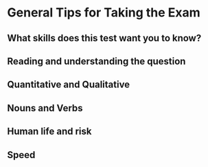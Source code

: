 # General Tips for Taking the Exam 

## What skills does this test want you to know?


## Reading and understanding the question


## Quantitative and Qualitative 


## Nouns and Verbs


## Human life and risk


## Speed


